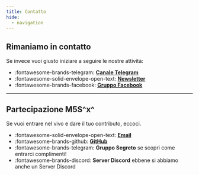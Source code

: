 ```yaml
---
title: Contatto
hide:
  - navigation
---
```

## Rimaniamo in contatto
Se invece vuoi giusto iniziare a seguire le nostre attività:

<div class="grid cards" markdown>

- :fontawesome-brands-telegram: **[Canale Telegram](https://t.me/org2050x)**
- :fontawesome-solid-envelope-open-text: **[Newsletter](https://m5sinforma.substack.com/)**
- :fontawesome-brands-facebook: **[Gruppo Facebook](https://www.facebook.com/groups/2050x)**

</div>

---

## Partecipazione M5S^x^
Se vuoi entrare nel vivo e dare il tuo contributo, eccoci.

<div class="grid cards" markdown>

- :fontawesome-solid-envelope-open-text: **[Email](mailto:stefano.cecere@gmail.com)**  
- :fontawesome-brands-github: **[GitHub](https://github.com/2050x)**  
- :fontawesome-brands-telegram: **Gruppo Segreto**  se scopri come entrarci complimenti!
- :fontawesome-brands-discord: **Server Discord**  ebbene si abbiamo anche un Server Discord

</div>
